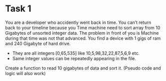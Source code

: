 # Task 1

You are a developer who accidently went back in time. You can’t return back to your timeline
because you Time machine need to sort array from 10 Gigabytes of unsorted integer data. The
problem in front of you is Machine during that time was not that advanced. You find a device with 1
gigs of ram and 240 Gigabyte of hard drive.

- They are all integers [0,65,535] like 10,5,98,32,22,87,5,6,9 etc.
- Same integer values can be repeatedly appearing in the file.

Create a function to read 10 gigabytes of data and sort it. (Pseudo code and logic will also work)